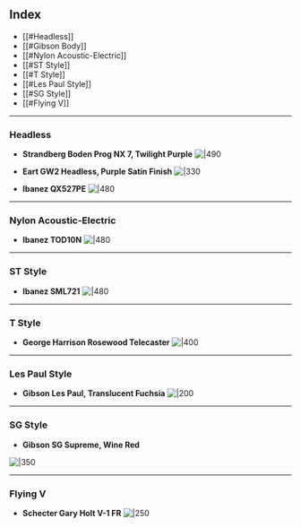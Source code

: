 ## Index
- [[#Headless]]
- [[#Gibson Body]]
- [[#Nylon Acoustic-Electric]]
- [[#ST Style]]
- [[#T Style]]
- [[#Les Paul Style]]
- [[#SG Style]]
- [[#Flying V]]

---

### Headless

- **Strandberg Boden Prog NX 7, Twilight Purple**
![|490](https://i.imgur.com/Pdrmyww.png)

- **Eart GW2 Headless, Purple Satin Finish**
![|330](https://i.imgur.com/CBheK0x.png)

- **Ibanez QX527PE**
![|480](https://i.imgur.com/1v8XHB3.png)

---

### Nylon Acoustic-Electric

- **Ibanez TOD10N**
![|480](https://i.imgur.com/4zhZjmH.png)

---

### ST Style

- **Ibanez SML721**
![|480](https://i.imgur.com/3o40LvK.png)

---

### T Style

- **George Harrison Rosewood Telecaster**
![|400](https://i.imgur.com/iUnBiXy.png)
---

### Les Paul Style

- **Gibson Les Paul, Translucent Fuchsia**
   ![|200](https://i.imgur.com/tJfKfpf.png)

---

### SG Style

- **Gibson SG Supreme, Wine Red**

![|350](https://i.imgur.com/O374qB1.png)

---

### Flying V

- **Schecter Gary Holt V-1 FR**
![|250](https://i.imgur.com/57zNvOH.png)

